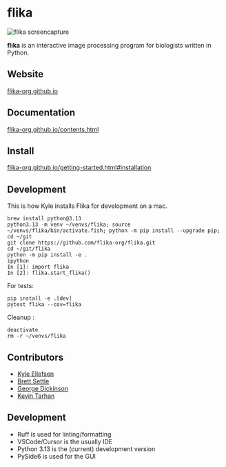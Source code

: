 # flika

![flika screencapture](flika/docs/_static/img/flika_screencapture.gif)

**flika** is an interactive image processing program for biologists written in Python.

## Website
[flika-org.github.io](http://flika-org.github.io/)

## Documentation
[flika-org.github.io/contents.html](http://flika-org.github.io/contents.html)

## Install
[flika-org.github.io/getting-started.html#installation](http://flika-org.github.io/getting-started.html#installation)

## Development

This is how Kyle installs Flika for development on a mac.

```fish
brew install python@3.13
python3.13 -m venv ~/venvs/flika; source ~/venvs/flika/bin/activate.fish; python -m pip install --upgrade pip;
cd ~/git
git clone https://github.com/flika-org/flika.git
cd ~/git/flika
python -m pip install -e .
ipython
In [1]: import flika
In [2]: flika.start_flika()
```

For tests:
```fish
pip install -e .[dev]
pytest flika --cov=flika
```

Cleanup :
```fish
deactivate
rm -r ~/venvs/flika
```


## Contributors

- [Kyle Ellefsen](https://github.com/KyleEllefsen)
- [Brett Settle](https://github.com/BrettJSettle)
- [George Dickinson](https://github.com/gddickinson)
- [Kevin Tarhan](https://github.com/KevinTarhan)


## Development

- Ruff is used for linting/formatting
- VSCode/Cursor is the usually IDE
- Python 3.13 is the (current) development version
- PySide6 is used for the GUI
